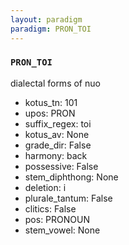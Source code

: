 ```yaml
---
layout: paradigm
paradigm: PRON_TOI
---
```

### ` PRON_TOI `

dialectal forms of nuo
* kotus_tn: 101
* upos: PRON
* suffix_regex: toi
* kotus_av: None
* grade_dir: False
* harmony: back
* possessive: False
* stem_diphthong: None
* deletion: i
* plurale_tantum: False
* clitics: False
* pos: PRONOUN
* stem_vowel: None
